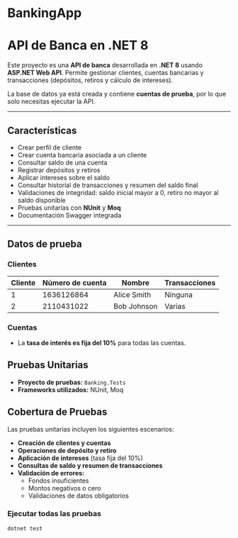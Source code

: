 # BankingApp
# API de Banca en .NET 8

Este proyecto es una **API de banca** desarrollada en **.NET 8** usando **ASP.NET Web API**. Permite gestionar clientes, cuentas bancarias y transacciones (depósitos, retiros y cálculo de intereses).  

La base de datos ya está creada y contiene **cuentas de prueba**, por lo que solo necesitas ejecutar la API.

---

## Características

- Crear perfil de cliente
- Crear cuenta bancaria asociada a un cliente
- Consultar saldo de una cuenta
- Registrar depósitos y retiros
- Aplicar intereses sobre el saldo
- Consultar historial de transacciones y resumen del saldo final
- Validaciones de integridad: saldo inicial mayor a 0, retiro no mayor al saldo disponible
- Pruebas unitarias con **NUnit** y **Moq**
- Documentación Swagger integrada

---

## Datos de prueba

### Clientes

| Cliente | Número de cuenta | Nombre       | Transacciones |
|---------|----------------|-------------|--------------|
| 1       | 1636126864     | Alice Smith | Ninguna      |
| 2       | 2110431022     | Bob Johnson | Varias       |

### Cuentas

- La **tasa de interés es fija del 10%** para todas las cuentas.

## Pruebas Unitarias

- **Proyecto de pruebas:** `Banking.Tests`
- **Frameworks utilizados:** NUnit, Moq

## Cobertura de Pruebas

Las pruebas unitarias incluyen los siguientes escenarios:

- **Creación de clientes y cuentas**
- **Operaciones de depósito y retiro**
- **Aplicación de intereses** (tasa fija del 10%)
- **Consultas de saldo y resumen de transacciones**
- **Validación de errores:**
  - Fondos insuficientes
  - Montos negativos o cero
  - Validaciones de datos obligatorios


### Ejecutar todas las pruebas
```bash
dotnet test


